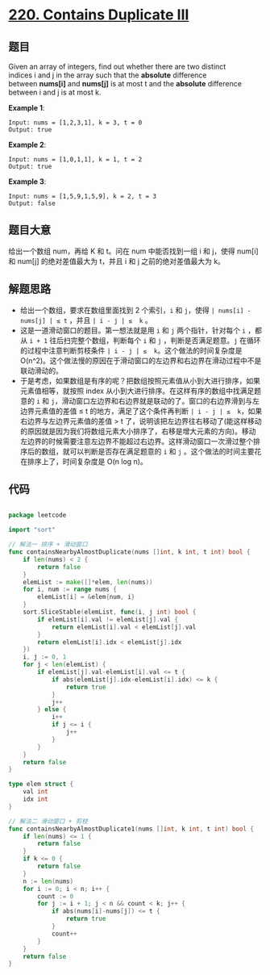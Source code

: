 # [220. Contains Duplicate III](https://leetcode.com/problems/contains-duplicate-iii/)

## 题目

Given an array of integers, find out whether there are two distinct indices i and j in the array such that the **absolute** difference between **nums[i]** and **nums[j]** is at most t and the **absolute** difference between i and j is at most k.

**Example 1**:

    Input: nums = [1,2,3,1], k = 3, t = 0
    Output: true

**Example 2**:

    Input: nums = [1,0,1,1], k = 1, t = 2
    Output: true

**Example 3**:

    Input: nums = [1,5,9,1,5,9], k = 2, t = 3
    Output: false




## 题目大意

给出一个数组 num，再给 K 和 t。问在 num 中能否找到一组 i 和 j，使得 num[i] 和 num[j] 的绝对差值最大为 t，并且 i 和 j 之前的绝对差值最大为 k。

## 解题思路


- 给出一个数组，要求在数组里面找到 2 个索引，`i` 和 `j`，使得 `| nums[i] - nums[j] | ≤ t` ，并且 `| i - j | ≤  k` 。
- 这是一道滑动窗口的题目。第一想法就是用 `i` 和 `j` 两个指针，针对每个 `i` ，都从 `i + 1` 往后扫完整个数组，判断每个 `i` 和 `j` ，判断是否满足题意。`j` 在循环的过程中注意判断剪枝条件 `| i - j | ≤  k`。这个做法的时间复杂度是 O(n^2)。这个做法慢的原因在于滑动窗口的左边界和右边界在滑动过程中不是联动滑动的。
- 于是考虑，如果数组是有序的呢？把数组按照元素值从小到大进行排序，如果元素值相等，就按照 index 从小到大进行排序。在这样有序的数组中找满足题意的 `i` 和 `j`，滑动窗口左边界和右边界就是联动的了。窗口的右边界滑到与左边界元素值的差值 ≤ t 的地方，满足了这个条件再判断 `| i - j | ≤  k`，如果右边界与左边界元素值的差值 > t 了，说明该把左边界往右移动了(能这样移动的原因就是因为我们将数组元素大小排序了，右移是增大元素的方向)。移动左边界的时候需要注意左边界不能超过右边界。这样滑动窗口一次滑过整个排序后的数组，就可以判断是否存在满足题意的 `i` 和 `j` 。这个做法的时间主要花在排序上了，时间复杂度是 O(n log n)。


## 代码

```go

package leetcode

import "sort"

// 解法一 排序 + 滑动窗口
func containsNearbyAlmostDuplicate(nums []int, k int, t int) bool {
	if len(nums) < 2 {
		return false
	}
	elemList := make([]*elem, len(nums))
	for i, num := range nums {
		elemList[i] = &elem{num, i}
	}
	sort.SliceStable(elemList, func(i, j int) bool {
		if elemList[i].val != elemList[j].val {
			return elemList[i].val < elemList[j].val
		}
		return elemList[i].idx < elemList[j].idx
	})
	i, j := 0, 1
	for j < len(elemList) {
		if elemList[j].val-elemList[i].val <= t {
			if abs(elemList[j].idx-elemList[i].idx) <= k {
				return true
			}
			j++
		} else {
			i++
			if j <= i {
				j++
			}
		}
	}
	return false
}

type elem struct {
	val int
	idx int
}

// 解法二 滑动窗口 + 剪枝
func containsNearbyAlmostDuplicate1(nums []int, k int, t int) bool {
	if len(nums) <= 1 {
		return false
	}
	if k <= 0 {
		return false
	}
	n := len(nums)
	for i := 0; i < n; i++ {
		count := 0
		for j := i + 1; j < n && count < k; j++ {
			if abs(nums[i]-nums[j]) <= t {
				return true
			}
			count++
		}
	}
	return false
}

```
